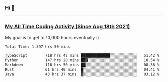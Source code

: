 ### Hi 🙂

---

### <a href="https://wakatime.com/@Eroxl">My All Time Coding Activity (Since Aug 18th 2021)</a>
My goal is to get to 10,000 hours eventually :)
<!--START_SECTION:waka-->

```txt
Total Time: 1,397 hrs 50 mins

TypeScript        718 hrs 42 mins █████████████░░░░░░░░░░░░   51.42 %
Python            147 hrs 20 mins ██▓░░░░░░░░░░░░░░░░░░░░░░   10.54 %
Markdown          116 hrs 50 mins ██░░░░░░░░░░░░░░░░░░░░░░░   08.36 %
Rust              61 hrs 40 mins  █░░░░░░░░░░░░░░░░░░░░░░░░   04.41 %
Java              43 hrs 37 mins  ▓░░░░░░░░░░░░░░░░░░░░░░░░   03.12 %
```

<!--END_SECTION:waka-->
